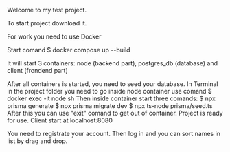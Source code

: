 Welcome to my test project.

To start project download it.

For work you need to use Docker

Start comand $ docker compose up --build

It will start 3 containers: node (backend part), postgres_db (database) and client (frondend part)

After all containers is started, you need to seed your database.
In Terminal in the project folder you need to go inside node container
use comand $ docker exec -it node sh
Then inside container start three comands:
    $ npx prisma generate
    $ npx prisma migrate dev
    $ npx ts-node prisma/seed.ts 
After this you can use "exit" comand to get out of container.
Project is ready for use.
Client start at localhost:8080

You need to registrate your account. Then log in and you can sort names in list by drag and drop.

